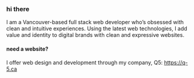 ### hi there

I am a Vancouver-based full stack web developer who’s obsessed with clean and intuitive experiences. Using the latest web technologies, I add value and identity to digital brands with clean and expressive websites.

#### need a website?
I offer web design and development through my company, Q5: https://q-5.ca
